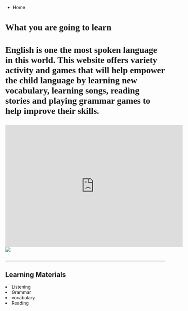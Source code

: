 
<ul class="breadcrumb">
  <li>Home</li>
</ul>

<html>
<body>

<h1 style="font-family:Comic Sans MS;">What you are going to learn <h1>
<p style="font-family:Comic Sans MS;">English is one the most spoken language in this world. This website offers variety activity and games that will help empower the child language by learning new vocabulary, learning songs, reading stories and playing grammar games to help improve their skills.</p>



<iframe src="https://archive.org/embed/AUDIO1_20171122" width="560" height="384" frameborder="0" webkitallowfullscreen="true" mozallowfullscreen="true" allowfullscreen></iframe>
<img src="http://clipart-library.com/img1/1408703.jpg" />

<hr>
<h2>Learning Materials </h2>

 <li>Listening
 <li>Grammar
 <li>vocabulary 
<li>Reading   




  
 
 
 
  

  

 
  






